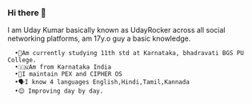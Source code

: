 ### Hi there 👋

I am Uday Kumar basically known as UdayRocker across all social networking platforms, am 17y.o guy a basic knowledge.
 
      •👤Am currently studying 11th std at Karnataka, bhadravati BGS PU College.                                                   
      •🇮🇳Am from Karnataka India
      •🐼I maintain PEX and CIPHER OS
      •🗣️I know 4 languages English,Hindi,Tamil,Kannada
      •😌 Improving day by day.
